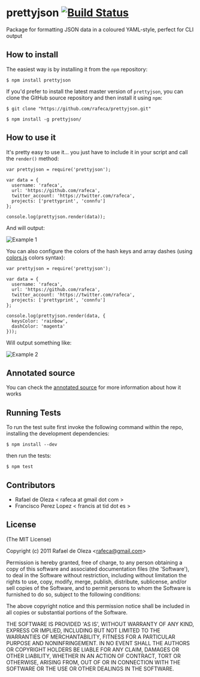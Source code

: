 # prettyjson [![Build Status](https://secure.travis-ci.org/rafeca/prettyjson.png)](http://travis-ci.org/rafeca/prettyjson)

Package for formatting JSON data in a coloured YAML-style, perfect for CLI output

## How to install

The easiest way is by installing it from the `npm` repository:
    
    $ npm install prettyjson

If you'd prefer to install the latest master version of `prettyjson`, you can clone the GitHub source repository
and then install it using `npm`:
    
    $ git clone "https://github.com/rafeca/prettyjson.git"
    
    $ npm install -g prettyjson/

## How to use it

It's pretty easy to use it... you just have to include it in your script and call the `render()` method:
    
    var prettyjson = require('prettyjson');
    
    var data = {
      username: 'rafeca',
      url: 'https://github.com/rafeca',
      twitter_account: 'https://twitter.com/rafeca',
      projects: ['prettyprint', 'connfu']
    };
    
    console.log(prettyjson.render(data));

And will output:
    
![Example 1](http://rafeca.com/prettyjson/images/example1.png)

You can also configure the colors of the hash keys and array dashes
(using [colors.js](https://github.com/Marak/colors.js) colors syntax):
    
    var prettyjson = require('prettyjson');

    var data = {
      username: 'rafeca',
      url: 'https://github.com/rafeca',
      twitter_account: 'https://twitter.com/rafeca',
      projects: ['prettyprint', 'connfu']
    };

    console.log(prettyjson.render(data, {
      keysColor: 'rainbow', 
      dashColor: 'magenta'
    }));

Will output something like:

![Example 2](http://rafeca.com/prettyjson/images/example2.png)

## Annotated source

You can check the [annotated source](http://rafeca.com/prettyjson/prettyjson.html) for more information about how it works

## Running Tests

To run the test suite first invoke the following command within the repo, installing the development dependencies:
    
    $ npm install --dev

then run the tests:
    
    $ npm test


## Contributors

* Rafael de Oleza &lt; rafeca at gmail dot com &gt;
* Francisco Perez Lopez &lt; francis at tid dot es &gt;

## License

(The MIT License)

Copyright (c) 2011 Rafael de Oleza &lt;rafeca@gmail.com&gt;

Permission is hereby granted, free of charge, to any person obtaining
a copy of this software and associated documentation files (the
'Software'), to deal in the Software without restriction, including
without limitation the rights to use, copy, modify, merge, publish,
distribute, sublicense, and/or sell copies of the Software, and to
permit persons to whom the Software is furnished to do so, subject to
the following conditions:

The above copyright notice and this permission notice shall be
included in all copies or substantial portions of the Software.

THE SOFTWARE IS PROVIDED 'AS IS', WITHOUT WARRANTY OF ANY KIND,
EXPRESS OR IMPLIED, INCLUDING BUT NOT LIMITED TO THE WARRANTIES OF
MERCHANTABILITY, FITNESS FOR A PARTICULAR PURPOSE AND NONINFRINGEMENT.
IN NO EVENT SHALL THE AUTHORS OR COPYRIGHT HOLDERS BE LIABLE FOR ANY
CLAIM, DAMAGES OR OTHER LIABILITY, WHETHER IN AN ACTION OF CONTRACT,
TORT OR OTHERWISE, ARISING FROM, OUT OF OR IN CONNECTION WITH THE
SOFTWARE OR THE USE OR OTHER DEALINGS IN THE SOFTWARE.
